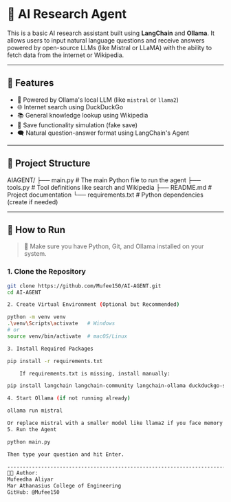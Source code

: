 # 🧠 AI Research Agent

This is a basic AI research assistant built using **LangChain** and **Ollama**. It allows users to input natural language questions and receive answers powered by open-source LLMs (like Mistral or LLaMA) with the ability to fetch data from the internet or Wikipedia.



---

## 🔧 Features

- 🧠 Powered by Ollama's local LLM (like `mistral` or `llama2`)
- 🌐 Internet search using DuckDuckGo
- 📚 General knowledge lookup using Wikipedia
- 📝 Save functionality simulation (fake save)
- 🗨️ Natural question-answer format using LangChain's Agent

---


## 📁 Project Structure

AIAGENT/
├── main.py # The main Python file to run the agent
├── tools.py # Tool definitions like search and Wikipedia
├── README.md # Project documentation
└── requirements.txt # Python dependencies (create if needed)

---

## 🚀 How to Run

> 📌 Make sure you have Python, Git, and Ollama installed on your system.

### 1. Clone the Repository

```bash
git clone https://github.com/Mufee150/AI-AGENT.git
cd AI-AGENT

2. Create Virtual Environment (Optional but Recommended)

python -m venv venv
.\venv\Scripts\activate   # Windows
# or
source venv/bin/activate  # macOS/Linux

3. Install Required Packages

pip install -r requirements.txt

    If requirements.txt is missing, install manually:

pip install langchain langchain-community langchain-ollama duckduckgo-search wikipedia

4. Start Ollama (if not running already)

ollama run mistral

Or replace mistral with a smaller model like llama2 if you face memory issues.
5. Run the Agent

python main.py

Then type your question and hit Enter.

---------------------------------------------------------------------------------------------------------------------------------------------------
👩‍💻 Author:
Mufeedha Aliyar
Mar Athanasius College of Engineering
GitHub: @Mufee150
